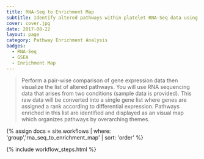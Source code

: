```yaml
---
title: RNA-Seq to Enrichment Map
subtitle: Identify altered pathways within platelet RNA-Seq data using Gene Set Enrichment Analysis and visualize results in an Enrichment Map <p class="hidden-xs">Audience<em>&#58;	Beginner</em></p>
cover: cover.jpg
date: 2017-08-22
layout: page
category: Pathway Enrichment Analysis
badges:
  - RNA-Seq
  - GSEA
  - Enrichment Map
---
```


> Perform a pair-wise comparison of gene expression data then visualize the list of altered pathways. You will use RNA sequencing data that arises from two conditions (sample data is provided). This raw data will be converted into a single gene list where genes are assigned a rank according to differential expression. Pathways enriched in this list are identified and displayed as an visual map which organizes pathways by overarching themes.

{% assign docs = site.workflows | where: 'group','rna_seq_to_enrichment_map' | sort: 'order' %}

{% include workflow_steps.html %}
